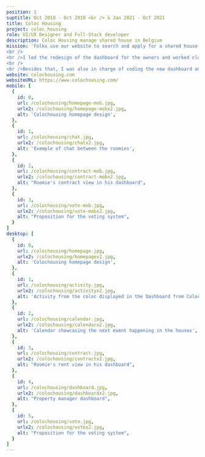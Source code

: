 ```yaml
---
position: 1
suptitle: Oct 2018 - Oct 2019 <br /> & Jan 2021 - Oct 2021 
title: Coloc Housing
project: coloc_housing
role: UI/UX Designer and Full-Stack developer
description: Coloc Housing manage shared house in Belgium
mission: 'Folks use our website to search and apply for a shared house in Belgium. The roommates can then vote for the applicants and, if they are accepted, they can come and live in the house.
<br />
<br />I led the redesign of the dashboard for the owners and worked closely with the houses managing team for this. I also collaborated with a freelance developper who was in charge of integrating a new chat function. I made UI design based on the feedback from the users.
<br />
<br />Besides that, I was also in charge of coding the new dashboard and setting up the roadmap and the strategy for the new website : Functionalities, the technology to use, etc…'
website: colochousing.com
websiteURL: https://www.colochousing.com/
mobile: [
  {
    id: 0,
    url: /colochousing/homepage-mob.jpg,
    urlx2: /colochousing/homepage-mobx2.jpg,
    alt: 'Colochousing homepage design',
  },
  {
    id: 1,
    url: /colochousing/chat.jpg,
    urlx2: /colochousing/chatx2.jpg,
    alt: 'Exemple of chat between the roomies',
  },
  {
    id: 2,
    url: /colochousing/contract-mob.jpg,
    urlx2: /colochousing/contract-mobx2.jpg,
    alt: "Roomie's contract view in his dashboard",
  },
  {
    id: 3,
    url: /colochousing/vote-mob.jpg,
    urlx2: /colochousing/vote-mobx2.jpg,
    alt: "Proposition for the voting system",
  }
]
desktop: [
  {
    id: 0,
    url: /colochousing/homepage.jpg,
    urlx2: /colochousing/homepagex2.jpg,
    alt: 'Colochousing homepage design',
  },
  {
    id: 1,
    url: /colochousing/activity.jpg,
    urlx2: /colochousing/activityx2.jpg,
    alt: 'Activity from the coloc displayed in the Dashboard from Coloc housing',
  },
  {
    id: 2,
    url: /colochousing/calendar.jpg,
    urlx2: /colochousing/calendarx2.jpg,
    alt: 'Calendar showcasing the next event happening in the houses',
  },
  {
    id: 3,
    url: /colochousing/contract.jpg,
    urlx2: /colochousing/contractx2.jpg,
    alt: "Roomie's rent view in his dashboard",
  },
  {
    id: 4,
    url: /colochousing/dashboard.jpg,
    urlx2: /colochousing/dashboardx2.jpg,
    alt: "Property manager dashboard",
  },
  {
    id: 5,
    url: /colochousing/vote.jpg,
    urlx2: /colochousing/votex2.jpg,
    alt: "Proposition for the voting system",
  }
]
---
```

